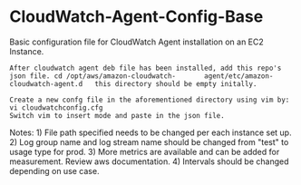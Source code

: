 # CloudWatch-Agent-Config-Base
Basic configuration file for CloudWatch Agent installation on an EC2 Instance. 

	After cloudwatch agent deb file has been installed, add this repo's json file. cd /opt/aws/amazon-cloudwatch-		agent/etc/amazon-cloudwatch-agent.d   this directory should be empty initally.
	
	Create a new confg file in the aforementioned directory using vim by: vi cloudwatchconfig.cfg
	Switch vim to insert mode and paste in the json file.
	
	



Notes: 1) File path specified needs to be changed per each instance set up.
       2) Log group name and log stream name should be changed from "test" to usage type for prod.
       3) More metrics are available and can be added for measurement. Review aws documentation. 
       4) Intervals should be changed depending on use case.
       
       
       


